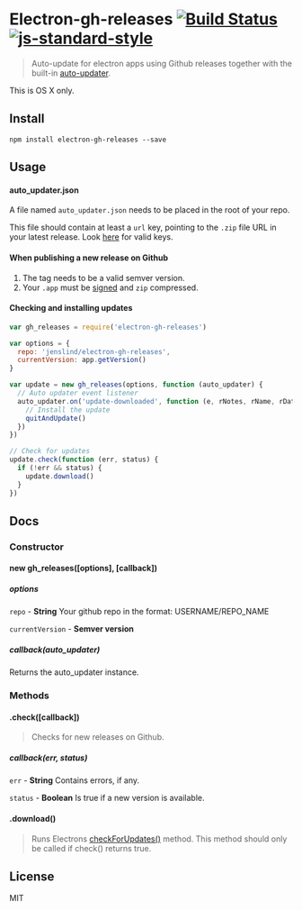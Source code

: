 # Electron-gh-releases [![Build Status](https://travis-ci.org/jenslind/electron-gh-releases.svg?branch=master)](https://travis-ci.org/jenslind/electron-gh-releases) [![js-standard-style](https://img.shields.io/badge/code%20style-standard-brightgreen.svg?style=flat)](https://github.com/feross/standard)
> Auto-update for electron apps using Github releases together with the built-in [auto-updater](https://github.com/atom/electron/blob/master/docs/api/auto-updater.md).

This is OS X only.

## Install

`npm install electron-gh-releases --save`

## Usage

#### auto_updater.json

A file named `auto_updater.json` needs to be placed in the root of your repo.

This file should contain at least a `url` key, pointing to the `.zip` file URL in your latest release.
Look [here](https://github.com/atom/electron/blob/master/docs/api/auto-updater.md#update-json-format) for valid keys.

#### When publishing a new release on Github

1. The tag needs to be a valid semver version.
2. Your `.app` must be [signed](https://github.com/atom/electron/blob/master/docs/api/auto-updater.md#auto-updater) and `zip` compressed.

#### Checking and installing updates

```javascript
var gh_releases = require('electron-gh-releases')

var options = {
  repo: 'jenslind/electron-gh-releases',
  currentVersion: app.getVersion()
}

var update = new gh_releases(options, function (auto_updater) {
  // Auto updater event listener
  auto_updater.on('update-downloaded', function (e, rNotes, rName, rDate, uUrl, quitAndUpdate) {
    // Install the update
    quitAndUpdate()
  })
})

// Check for updates
update.check(function (err, status) {
  if (!err && status) {
    update.download()
  }
})
```

## Docs

### Constructor

#### new gh_releases([options], [callback])

##### options

`repo` - **String** Your github repo in the format: USERNAME/REPO_NAME

`currentVersion` - **Semver version**

##### callback(auto_updater)

Returns the auto_updater instance.

### Methods

#### .check([callback])
> Checks for new releases on Github.

##### callback(err, status)
`err` - **String** Contains errors, if any.

`status` - **Boolean** Is true if a new version is available.

#### .download()
> Runs Electrons [checkForUpdates()](https://github.com/atom/electron/blob/master/docs/api/auto-updater.md#autoupdatercheckforupdates) method. This method should only be called if check() returns true.

## License
MIT
